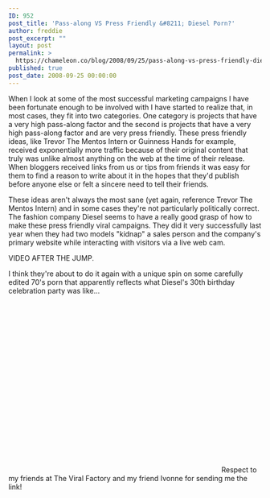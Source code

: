 ```yaml
---
ID: 952
post_title: 'Pass-along VS Press Friendly &#8211; Diesel Porn?'
author: freddie
post_excerpt: ""
layout: post
permalink: >
  https://chameleon.co/blog/2008/09/25/pass-along-vs-press-friendly-diesel-porn/
published: true
post_date: 2008-09-25 00:00:00
---
```

When I look at some of the most successful marketing campaigns I have been fortunate enough to be involved with I have started to realize that, in most cases, they fit into two categories. One category is projects that have a very high pass-along factor and the second is projects that have a very high pass-along factor and are very press friendly. These press friendly ideas, like Trevor The Mentos Intern or Guinness Hands for example, received exponentially more traffic because of their original content that truly was unlike almost anything on the web at the time of their release. When bloggers received links from us or tips from friends it was easy for them to find a reason to write about it in the hopes that they'd publish before anyone else or felt a sincere need to tell their friends.

These ideas aren't always the most sane (yet again, reference Trevor The Mentos Intern) and in some cases they're not particularly politically correct. The fashion company Diesel seems to have a really good grasp of how to make these press friendly viral campaigns. They did it very successfully last year when they had two models "kidnap" a sales person and the company's primary website while interacting with visitors via a live web cam.

VIDEO AFTER THE JUMP.

<!--more-->

I think they're about to do it again with a unique spin on some carefully edited 70's porn that apparently reflects what Diesel's 30th birthday celebration party was like...
<div><object width="420" height="339" classid="clsid:d27cdb6e-ae6d-11cf-96b8-444553540000" codebase="https://download.macromedia.com/pub/shockwave/cabs/flash/swflash.cab#version=6,0,40,0"><param name="allowFullScreen" value="true" /><param name="allowScriptAccess" value="always" /><param name="src" value="https://www.dailymotion.com/swf/k5n1gr5u8GR1CuMp70" /><embed type="application/x-shockwave-flash" width="420" height="339" src="https://www.dailymotion.com/swf/k5n1gr5u8GR1CuMp70" allowscriptaccess="always" allowfullscreen="allowfullscreen" /></object>
<strong><a href="https://www.dailymotion.com/swf/k5n1gr5u8GR1CuMp70">
</a></strong>Respect to my friends at The Viral Factory and my friend Ivonne for sending me the link!

</div>